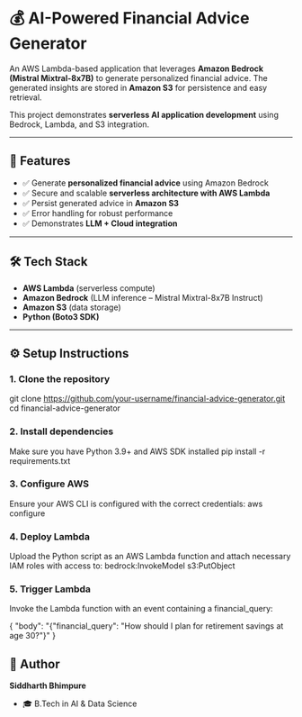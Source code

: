 # 💰 AI-Powered Financial Advice Generator  

An AWS Lambda-based application that leverages **Amazon Bedrock (Mistral Mixtral-8x7B)** to generate personalized financial advice. The generated insights are stored in **Amazon S3** for persistence and easy retrieval.  

This project demonstrates **serverless AI application development** using Bedrock, Lambda, and S3 integration.  

---

## 🚀 Features
- ✅ Generate **personalized financial advice** using Amazon Bedrock  
- ✅ Secure and scalable **serverless architecture with AWS Lambda**  
- ✅ Persist generated advice in **Amazon S3**  
- ✅ Error handling for robust performance  
- ✅ Demonstrates **LLM + Cloud integration**  


---

## 🛠️ Tech Stack
- **AWS Lambda** (serverless compute)  
- **Amazon Bedrock** (LLM inference – Mistral Mixtral-8x7B Instruct)  
- **Amazon S3** (data storage)  
- **Python (Boto3 SDK)**  

---

## ⚙️ Setup Instructions  

### 1. Clone the repository
git clone https://github.com/your-username/financial-advice-generator.git
cd financial-advice-generator

### 2. Install dependencies
Make sure you have Python 3.9+ and AWS SDK installed
pip install -r requirements.txt

### 3. Configure AWS
Ensure your AWS CLI is configured with the correct credentials:
aws configure

### 4. Deploy Lambda
Upload the Python script as an AWS Lambda function and attach necessary IAM roles with access to:
bedrock:InvokeModel
s3:PutObject

### 5. Trigger Lambda
Invoke the Lambda function with an event containing a financial_query:

{
  "body": "{\"financial_query\": \"How should I plan for retirement savings at age 30?\"}"
}



## 👤 Author
**Siddharth Bhimpure**  
- 🎓 B.Tech in AI & Data Science  
